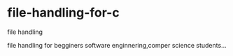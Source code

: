 # file-handling-for-c
file handling

file handling for begginers software enginnering,comper science students...
